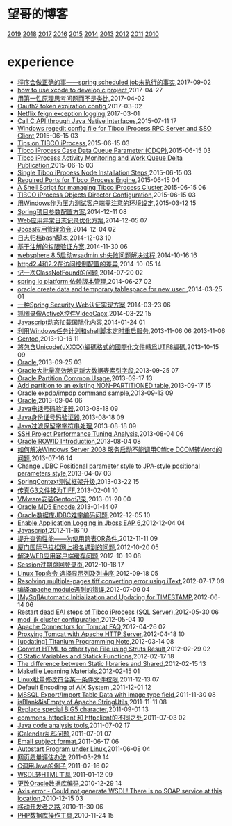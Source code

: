 # 望哥的博客
 [2019](/2019/)
 [2018](/2018/)
 [2017](/2017/)
 [2016](/2016/)
 [2015](/2015/)
 [2014](/2014/)
 [2013](/2013/)
 [2012](/2012/)
 [2011](/2011/)
 [2010](/2010/)


# experience
* [程序会做正确的事——spring scheduled job未执行的事实](/2017/2017-09-02-the-truth-why-spring-scheduled-job-not-running),2017-09-02
* [how to use xcode to develop c project](/2017/2017-04-27-how-to-use-xcode-to-develop-c-project),2017-04-27
* [用第一性原理思考问题而不是类比](/2017/2017-04-02-first-principle),2017-04-02
* [Oauth2 token expiration config](/2017/2017-03-02-oauth2-token-expiration-config),2017-03-02
* [Netflix feign exception logging](/2017/2017-03-01-netflix-feign-exception-logging),2017-03-01
* [Call C API through Java Native Interfaces](/2015/2015-07-11-call-c-api-through-java-native-interfaces),2015-07-11 17
* [Windows regedit config file for Tibco iProcess RPC Server and SSO Client](/2015/2015-06-15-windows-regedit-config-file-for-tibco-iprocess-rpc-server-and-sso-client),2015-06-15 03
* [Tips on TIBCO iProcess](/2015/2015-06-15-tips-on-tibco-iprocess),2015-06-15 03
* [Tibco iProcess Case Data Queue Parameter (CDQP)](/2015/2015-06-15-tibco-iprocess-case-data-queue-parameter-cdqp),2015-06-15 03
* [Tibco iProcess Activity Monitoring and Work Queue Delta Publication](/2015/2015-06-15-tibco-iprocess-activity-monitoring-and-work-queue-delta-publication),2015-06-15 03
* [Single Tibco iProcess Node Installation Steps](/2015/2015-06-15-single-tibco-iprocess-node-installation-steps),2015-06-15 03
* [Required Ports for Tibco iProcess Engine](/2015/2015-06-15-required-ports-for-tibco-iprocess-engine),2015-06-15 04
* [A Shell Script for managing Tibco iProcess Cluster](/2015/2015-06-15-a-shell-script-for-managing-tibco-iprocess-cluster),2015-06-15 06
* [TIBCO iProcess Objects Director Configuration](/2015/2015-06-15-851),2015-06-15 03
* [用Windows作为压力测试客户端需注意的环境设定](/2015/2015-03-12-windows-config-for-pressure),2015-03-12 15
* [Spring项目参数配置方案](/2014/2014-12-11-spring-configuration),2014-12-11 08
* [Web应用异常日志记录优化方案](/2014/2014-12-05-web-error-log-method),2014-12-05 07
* [Jboss应用管理命令](/2014/2014-12-04-jboss-commands),2014-12-04 02
* [日志归档bash脚本](/2014/2014-12-03-shell-for-log-achive),2014-12-03 10
* [基于注解的权限验证方案](/2014/2014-11-30-annotation-auth),2014-11-30 06
* [websphere 8.5启动wsadmin.sh失败问题解决过程](/2014/2014-10-16-websphere-8-5-wsadmin-sh-problem),2014-10-16 16
* [httpd2.4和2.2在访问控制配置的差异](/2014/2014-10-05-diff-of-http24-and-22),2014-10-05 14
* [记一次ClassNotFound的问题](/2014/2014-07-20-classnotfound-problem),2014-07-20 02
* [spring io platform 依赖版本管理](/2014/2014-06-27-spring-io-platform-dependencies),2014-06-27 02
* [oracle create data and temporary tablespace for new user ](/2014/2014-03-25-oracle-create-data-and-temporary-tablespace-for-new-user),2014-03-25 01
* [一种Spring Security Web认证实现方案](/2014/2014-03-23-spring-security-web-auth-plan),2014-03-23 06
* [抓图录像ActiveX控件VideoCapx](/2014/2014-03-22-activex-videocapx-video-capture),2014-03-22 15
* [Javascript动态加载国际化内容](/2014/2014-01-24-javascript-dynamic-load-i18n),2014-01-24 01
* [利用Windows任务计划和shell脚本定时重启服务](/2013/2013-11-06-using-schedule-job-to-auto-start-service),2013-11-06 06 2013-11-06
* [Gentoo](/2013/2013-10-16-gentoo-linux-grub-cant-start),2013-10-16 11
* [將包含Unicode(uXXXX)編碼格式的國際化文件轉爲UTF8編碼](/2013/2013-10-15-unicode-to-utf8),2013-10-15 09
* [Oracle](/2013/2013-09-25-oracleget-table-data-size),2013-09-25 03
* [Oracle大批量高效地更新大数据表索引字段](/2013/2013-09-25-oracle-efficient-to-update-index-col-of-big-table),2013-09-25 07
* [Oracle Partition Common Usage](/2013/2013-09-17-oracle-partition-common-usage),2013-09-17 13
* [Add partition to an existing NON-PARTITIONED table](/2013/2013-09-17-add-partition-to-an-existing-non-partitioned-table),2013-09-17 15
* [Oracle expdp/impdp command sample](/2013/2013-09-13-oracle-expdpimpdp-command-sample),2013-09-13 09
* [Oracle](/2013/2013-09-04-oraclerebuilding-all-unusable-indexes),2013-09-04 06
* [Java电话号码验证器](/2013/2013-08-18-java-tel-validator),2013-08-18 09
* [Java身份证号码验证器](/2013/2013-08-18-java-id-validator),2013-08-18 09
* [Java过滤保留字字符串处理](/2013/2013-08-18-java-filter-keeping-words),2013-08-18 09
* [SSH Project Performance Tuning Analysis](/2013/2013-08-04-ssh-project-performance-tuning-analiysis),2013-08-04 06
* [Oracle ROWID Introduction](/2013/2013-08-04-oracle-rowid),2013-08-04 08
* [如何解决Windows Server 2008 服务启动不能调用Office DCOM转Word的问题](/2013/2013-07-16-windows2008-call-dcom-problem),2013-07-16 14
* [Change JDBC Positional parameter style to JPA-style positional parameters style](/2013/2013-04-07-hql-parameters-style),2013-04-07 03
* [SpringContext测试框架升级](/2013/2013-03-22-springcontext-test-framework-upgrade),2013-03-22 15
* [传真G3文件转为TIFF](/2013/2013-02-01-fax-g3-to-tiff),2013-02-01 10
* [VMware安装Gentoo记录](/2013/2013-01-20-vmware-install-gentoo),2013-01-20 00
* [Oracle MD5 Encode](/2013/2013-01-14-oracle-md5-encode),2013-01-14 07
* [Oracle数据库JDBC难字编码问题](/2012/2012-12-05-oracle-jdbc-special-char-encode),2012-12-05 10
* [Enable Application Logging in Jboss EAP 6](/2012/2012-12-04-enable-application-logging-in-jboss-eap-6),2012-12-04 04
* [Javascript](/2012/2012-11-16-javascriptget-string-byte-length),2012-11-16 10
* [提升查询性能——勿使用跨表OR条件](/2012/2012-11-11-not-use-or-for-cross-table-join),2012-11-11 09
* [厦门国际马拉松网上报名遇到的问题](/2012/2012-10-20-marathon-regist-probleam),2012-10-20 05
* [解決WEB应用客户端缓存问题](/2012/2012-10-19-web-client-cache-problem),2012-10-19 08
* [Session过期跳回登录页](/2012/2012-10-18-session-timeout-and-return-to-login-page),2012-10-18 17
* [Linux Top命令 选择显示列及列排序](/2012/2012-09-18-linux-top-and-sort),2012-09-18 05
* [Resolving multiple-pages tiff converting error using iText](/2012/2012-07-17-resolving-multiple-pages-tiff-converting-error-using-itext),2012-07-17 09
* [编译apache module遇到的错误](/2012/2012-07-09-compile-err-of-apache-module),2012-07-09 04
* [[MySql]Automatic Initialization and Updating for TIMESTAMP](/2012/2012-06-14-mysqlautomatic-initialization-and-updating-for-timestamp),2012-06-14 06
* [Restart dead EAI steps of Tibco iProcess (SQL Server)](/2012/2012-05-30-restart-dead-eai-steps-of-tibco-iprocess-sql-server),2012-05-30 06
* [mod_jk cluster configuration](/2012/2012-05-04-mod_jk-cluster-configuration),2012-05-04 10
* [Apache Connectors for Tomcat FAQ](/2012/2012-04-26-apache-connectors-for-tomcat),2012-04-26 02
* [Proxying Tomcat with Apache HTTP Server](/2012/2012-04-18-proxying-tomcat-with-apache-http-server),2012-04-18 10
* [[updating] Titanium Programming Note](/2012/2012-03-14-titanium-programming-noteupdating),2012-03-14 08
* [Convert HTML to other type File using Struts Result](/2012/2012-02-29-convert-html-to-other-type-file-using-struts-result),2012-02-29 02
* [C Static Variables and Statick Functions](/2012/2012-02-17-learning-c-programming-static-variables-and-statick-functions),2012-02-17 18
* [The difference between Static libraries and Shared](/2012/2012-02-15-learning-c-programming-the-difference-between-static-libraries-and-shared-libraries),2012-02-15 13
* [Makefile Learning Materials](/2012/2012-02-15-learning-c-programming-makefile-learning-materials),2012-02-15 01
* [Linux批量修改符合某一条件文件权限](/2011/2011-12-13-batch_mod_permission_by_pattern_in_linux),2011-12-13 07
* [Default Encoding of AIX System ](/2011/2011-12-01-default-encoding-of-aix-system),2011-12-01 12
* [MSSQL Export/Import Table Data with image type field](/2011/2011-11-30-mssql-exportimport-table-data-with-image-type-field),2011-11-30 08
* [isBlank&isEmpty of Apache StringUtils](/2011/2011-11-11-isblankisempty-of-apache-stringutils),2011-11-11 08
* [Replace special BIG5 character](/2011/2011-09-01-replace-char-with-ufffd-when-decode-failed),2011-09-01 13
* [commons-httpclient 和 httpclient的不同之处](/2011/2011-07-03-commons-httpclient-and-httpclient),2011-07-03 02
* [Java code analysis tools](/2011/2011-07-02-java-code-analysis-tools),2011-07-02 17
* [iCalendar乱码问题](/2011/2011-07-01-icalendar_mass_code),2011-07-01 07
* [Email subject format](/2011/2011-06-17-email-subject-format),2011-06-17 06
* [Autostart Program under Linux](/2011/2011-06-08-autostart-program-under-linux),2011-06-08 04
* [网页质量评估办法](/2011/2011-03-29-how_to_judge_a_good_web_page),2011-03-29 14
* [C调用Java的例子](/2011/2011-02-16-c_invoke_java),2011-02-16 02
* [WSDL转HTML工具](/2011/2011-01-12-wsdl2htmltool),2011-01-12 09
* [更改Oracle数据库编码](/2010/2010-12-29-change_oracle_character),2010-12-29 14
* [Axis error - Could not generate WSDL! There is no SOAP service at this location](/2010/2010-12-15-axis-wsdl-error),2010-12-15 03
* [移动开发者之路](/2010/2010-11-30-mobile_developer_journey),2010-11-30 06
* [PHP数据库操作工具](/2010/2010-11-24-php_db_access_tool),2010-11-24 15
